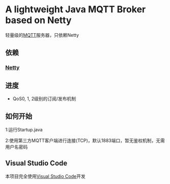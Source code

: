 # A lightweight Java MQTT Broker based on Netty
轻量级的[MQTT](http://www.mqtt.org/)服务器，只依赖Netty

## 依赖
### [Netty](https://github.com/netty/netty)

## 进度
* QoS0, 1, 2级别的订阅/发布机制

## 如何开始
1:运行Startup.java

2:使用第三方MQTT客户端进行连接(TCP)，默认1883端口，暂无鉴权机制，无需用户名密码

## Visual Studio Code
本项目完全使用[Visual Studio Code](https://github.com/Microsoft/vscode)开发 

